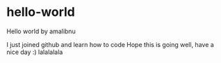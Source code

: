 # hello-world
Hello world by amalibnu

I just joined github and learn how to code
Hope this is going well, have a nice day :)
lalalalala
